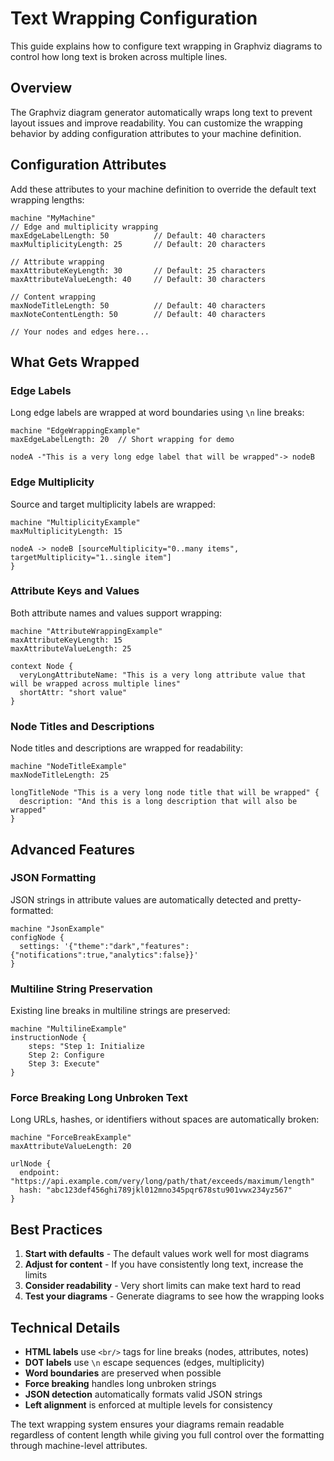 # Text Wrapping Configuration

This guide explains how to configure text wrapping in Graphviz diagrams to control how long text is broken across multiple lines.

## Overview

The Graphviz diagram generator automatically wraps long text to prevent layout issues and improve readability. You can customize the wrapping behavior by adding configuration attributes to your machine definition.

## Configuration Attributes

Add these attributes to your machine definition to override the default text wrapping lengths:

```dygram examples/text-wrapping/overview.dygram
machine "MyMachine"
// Edge and multiplicity wrapping
maxEdgeLabelLength: 50          // Default: 40 characters
maxMultiplicityLength: 25       // Default: 20 characters

// Attribute wrapping  
maxAttributeKeyLength: 30       // Default: 25 characters
maxAttributeValueLength: 40     // Default: 30 characters

// Content wrapping
maxNodeTitleLength: 50          // Default: 40 characters
maxNoteContentLength: 50        // Default: 40 characters

// Your nodes and edges here...

```

## What Gets Wrapped

### Edge Labels
Long edge labels are wrapped at word boundaries using `\n` line breaks:

```dygram examples/text-wrapping/edge-labels.dygram
machine "EdgeWrappingExample"
maxEdgeLabelLength: 20  // Short wrapping for demo

nodeA -"This is a very long edge label that will be wrapped"-> nodeB

```

### Edge Multiplicity
Source and target multiplicity labels are wrapped:

```dygram examples/text-wrapping/multiplicity.dygram
machine "MultiplicityExample"
maxMultiplicityLength: 15

nodeA -> nodeB [sourceMultiplicity="0..many items", targetMultiplicity="1..single item"]
}
```

### Attribute Keys and Values
Both attribute names and values support wrapping:

```dygram examples/text-wrapping/attribute.dygram
machine "AttributeWrappingExample"
maxAttributeKeyLength: 15
maxAttributeValueLength: 25

context Node {
  veryLongAttributeName: "This is a very long attribute value that will be wrapped across multiple lines"
  shortAttr: "short value"
}

```

### Node Titles and Descriptions
Node titles and descriptions are wrapped for readability:

```dygram examples/text-wrapping/node-title.dygram
machine "NodeTitleExample"
maxNodeTitleLength: 25

longTitleNode "This is a very long node title that will be wrapped" {
  description: "And this is a long description that will also be wrapped"
}

```

## Advanced Features

### JSON Formatting
JSON strings in attribute values are automatically detected and pretty-formatted:

```dygram
machine "JsonExample"
configNode {
  settings: '{"theme":"dark","features":{"notifications":true,"analytics":false}}'
}
```

### Multiline String Preservation
Existing line breaks in multiline strings are preserved:

```dygram examples/text-wrapping/multiline.dygram
machine "MultilineExample"
instructionNode {
    steps: "Step 1: Initialize
    Step 2: Configure
    Step 3: Execute"
}
```

### Force Breaking Long Unbroken Text
Long URLs, hashes, or identifiers without spaces are automatically broken:

```dygram examples/text-wrapping/force.dygram
machine "ForceBreakExample"
maxAttributeValueLength: 20

urlNode {
  endpoint: "https://api.example.com/very/long/path/that/exceeds/maximum/length"
  hash: "abc123def456ghi789jkl012mno345pqr678stu901vwx234yz567"
}

```

## Best Practices

1. **Start with defaults** - The default values work well for most diagrams
2. **Adjust for content** - If you have consistently long text, increase the limits
3. **Consider readability** - Very short limits can make text hard to read
4. **Test your diagrams** - Generate diagrams to see how the wrapping looks



## Technical Details

- **HTML labels** use `<br/>` tags for line breaks (nodes, attributes, notes)
- **DOT labels** use `\n` escape sequences (edges, multiplicity)
- **Word boundaries** are preserved when possible
- **Force breaking** handles long unbroken strings
- **JSON detection** automatically formats valid JSON strings
- **Left alignment** is enforced at multiple levels for consistency

The text wrapping system ensures your diagrams remain readable regardless of content length while giving you full control over the formatting through machine-level attributes.
